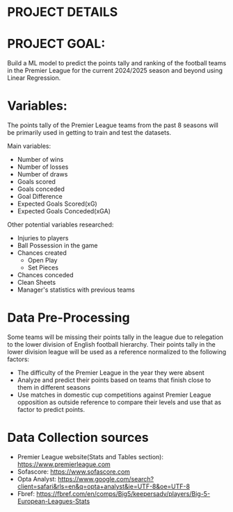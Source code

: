# PROJECT DETAILS

# PROJECT GOAL:
Build a ML model to predict the points tally and ranking of the football teams in the Premier League for the current 2024/2025 season and beyond using Linear Regression. <br />

# Variables:
The points tally of the Premier League teams from the past 8 seasons will be primarily used in getting to train and test the datasets. <br />

Main variables:
- Number of wins
- Number of losses
- Number of draws
- Goals scored
- Goals conceded
- Goal Difference
- Expected Goals Scored(xG)
- Expected Goals Conceded(xGA)

Other potential variables researched: 
- Injuries to players
- Ball Possession in the game
- Chances created
    - Open Play
    - Set Pieces
- Chances conceded
- Clean Sheets
- Manager's statistics with previous teams

# Data Pre-Processing
Some teams will be missing their points tally in the league due to relegation to the lower division of English football hierarchy. Their points tally in the lower division league will be used as a reference normalized to the following factors:
- The difficulty of the Premier League in the year they were absent
- Analyze and predict their points based on teams that finish close to them in different seasons
- Use matches in domestic cup competitions against Premier League opposition as outside reference to compare their levels and use that as factor to predict points.

# Data Collection sources
- Premier League website(Stats and Tables section): https://www.premierleague.com
- Sofascore: https://www.sofascore.com
- Opta Analyst: https://www.google.com/search?client=safari&rls=en&q=opta+analyst&ie=UTF-8&oe=UTF-8
- Fbref: https://fbref.com/en/comps/Big5/keepersadv/players/Big-5-European-Leagues-Stats
